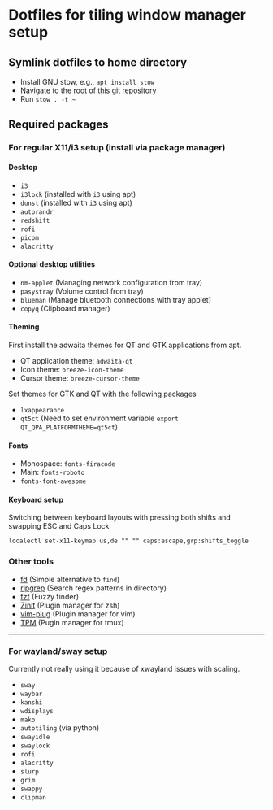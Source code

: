 # Dotfiles for tiling window manager setup

## Symlink dotfiles to home directory
* Install GNU stow, e.g., `apt install stow`
* Navigate to the root of this git repository
* Run `stow . -t ~`

## Required packages
### For regular X11/i3 setup (install via package manager)
#### Desktop
* `i3`
* `i3lock` (installed with `i3` using apt)
* `dunst` (installed with `i3` using apt)
* `autorandr`
* `redshift`
* `rofi`
* `picom`
* `alacritty`


#### Optional desktop utilities
* `nm-applet` (Managing network configuration from tray)
* `pasystray` (Volume control from tray)
* `blueman` (Manage bluetooth connections with tray applet)
* `copyq` (Clipboard manager)

#### Theming
First install the adwaita themes for QT and GTK applications from apt.
* QT application theme: `adwaita-qt`
* Icon theme: `breeze-icon-theme`
* Cursor theme: `breeze-cursor-theme`
  
Set themes for GTK and QT with the following packages
* `lxappearance`
* `qt5ct` (Need to set environment variable `export QT_QPA_PLATFORMTHEME=qt5ct`)

#### Fonts
* Monospace: `fonts-firacode`
* Main: `fonts-roboto`
* `fonts-font-awesome`

#### Keyboard setup
Switching between keyboard layouts with pressing both shifts and swapping ESC and Caps Lock
```
localectl set-x11-keymap us,de "" "" caps:escape,grp:shifts_toggle
```

### Other tools
* [fd](https://github.com/sharkdp/fd) (Simple alternative to `find`)
* [ripgrep](https://github.com/BurntSushi/ripgrep) (Search regex patterns in directory)
* [fzf](https://github.com/junegunn/fzf) (Fuzzy finder)
* [Zinit](https://github.com/zdharma/zinit) (Plugin manager for zsh)
* [vim-plug](https://github.com/junegunn/vim-plug) (Plugin manager for vim)
* [TPM](https://github.com/tmux-plugins/tpm) (Pugin manager for tmux)

---

### For wayland/sway setup
Currently not really using it because of xwayland issues with scaling.
* `sway`
* `waybar`
* `kanshi`
* `wdisplays`
* `mako`
* `autotiling` (via python)
* `swayidle`
* `swaylock`
* `rofi`
* `alacritty`
* `slurp`
* `grim`
* `swappy`
* `clipman`


